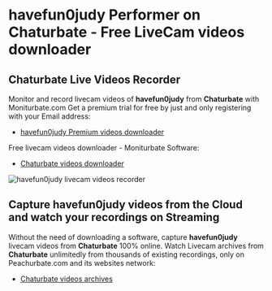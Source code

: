 # havefun0judy Performer on Chaturbate - Free LiveCam videos downloader

## Chaturbate Live Videos Recorder

Monitor and record livecam videos of **havefun0judy** from **Chaturbate** with Moniturbate.com
Get a premium trial for free by just and only registering with your Email address:
* [havefun0judy Premium videos downloader](https://moniturbate.com/request-demo-licence-key.html)

Free livecam videos downloader - Moniturbate Software:
* [Chaturbate videos downloader](https://moniturbate.com/moniturbate-download-software.html)

![havefun0judy livecam videos recorder](https://peachurnet.com/templates/moniturbate-software.png)


## Capture havefun0judy videos from the Cloud and watch your recordings on Streaming

Without the need of downloading a software, capture **havefun0judy** livecam videos from **Chaturbate** 100% online.
Watch Livecam archives from **Chaturbate** unlimitedly from thousands of existing recordings, only on Peachurbate.com and its websites network:
* [Chaturbate videos archives](https://peachurnet.com/)
